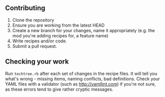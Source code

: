 ## Contributing

1. Clone the repository
2. Ensure you are working from the latest HEAD
3. Create a new branch for your changes, name it appropriately (e.g. the mod you're adding recipes for, a feature name)
3. Write recipes and/or code.
4. Submit a pull request.


## Checking your work

Run `techtree.rb` after each set of changes in the recipe files. It will tell you what's wrong - missing items, naming conflicts, bad definitions. Check your YAML files with a validator (such as http://yamllint.com) if you're not sure, as these errors tend to give rather cryptic messages.

